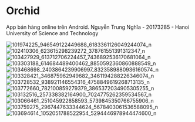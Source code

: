 # Orchid
App bán hàng online trên Android.
Nguyễn Trung Nghĩa - 20173285 - Hanoi University of Science and Technology

![101974225_946549122449688_6183361126049244074_n](https://user-images.githubusercontent.com/57521886/84344134-2deacb00-abd4-11ea-95e1-53f3c37e9b09.jpg)
![102410306_623615298239272_378761551391312347_n](https://user-images.githubusercontent.com/57521886/84344135-2e836180-abd4-11ea-906d-4dea562e0885.jpg)
![103427929_613712706224457_7436892536170681064_n](https://user-images.githubusercontent.com/57521886/84344137-2f1bf800-abd4-11ea-919d-417519381b28.jpg)
![103303188_614684489400462_8850592360860888549_n](https://user-images.githubusercontent.com/57521886/84344138-2fb48e80-abd4-11ea-993e-b4faa87c7f8c.jpg)
![103468698_2403864239906997_8323589880936160574_n](https://user-images.githubusercontent.com/57521886/84344141-2fb48e80-abd4-11ea-8698-327115b52504.jpg)
![103328421_346875962949682_3461194288226346074_n](https://user-images.githubusercontent.com/57521886/84344143-304d2500-abd4-11ea-91c1-6186ed315ea2.jpg)
![103728532_938921146554316_4758849619268713135_n](https://user-images.githubusercontent.com/57521886/84344126-2c210780-abd4-11ea-9d27-d3f6b1df460e.jpg)
![103772660_782100859279379_3865372034905305255_n](https://user-images.githubusercontent.com/57521886/84344125-2aefda80-abd4-11ea-8705-af96d0c6fcb4.jpg)
![103132516_257338382164900_7024775262359534567_n](https://user-images.githubusercontent.com/57521886/84344127-2cb99e00-abd4-11ea-8728-5d2be949fba1.jpg)
![103066461_251045922858593_5739845350766755906_n](https://user-images.githubusercontent.com/57521886/84344128-2cb99e00-abd4-11ea-8ec5-e7594bb889aa.jpg)
![103759275_2967447633344624_5678403061536588095_n](https://user-images.githubusercontent.com/57521886/84344131-2d523480-abd4-11ea-880e-0331bb0db6cf.jpg)
![103694614_1052051788522954_5294446978944474600_n](https://user-images.githubusercontent.com/57521886/84344132-2deacb00-abd4-11ea-967e-2b847f82f8c4.jpg)










